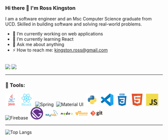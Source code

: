 ### Hi there 👋 I'm Ross Kingston

I am a software engineer and an Msc Computer Science graduate from UCD. Skilled in building software and solving real-world problems. 

- 🔭 I’m currently working on web applications
- 🌱 I’m currently learning React
- 💬 Ask me about anything
- ⚡ How to reach me: kingston.ross@gmail.com 


<!--
**Kingstr3/Kingstr3** is a ✨ _special_ ✨ repository because its `README.md` (this file) appears on your GitHub profile.
- 👯 I’m looking to collaborate on ...
- 🤔 I’m looking for help with ...
- 😄 Pronouns: ...
- ⚡ Fun fact: ...

<img src="https://img.shields.io/badge/Python-3776AB?style=for-the-badge&logo=python&logoColor=white"/>

<img src="https://github-readme-stats.vercel.app/api?username=Kingstr3&show_icons=true"/>

<img src="https://github-readme-stats.vercel.app/api/top-langs?username=Kingstr3"/>


-->
<br />

<img src="https://img.shields.io/badge/LinkedIn-0077B5?style=for-the-badge&logo=linkedin&logoColor=white"/>

<img src="https://img.shields.io/badge/Gmail-D14836?style=for-the-badge&logo=gmail&logoColor=white"/>

<br />

<hr>

### 🧰 Tools: 
<div>
  <img src="https://github.com/devicons/devicon/blob/master/icons/java/java-original-wordmark.svg" title="Java" alt="Java" width="40" height="40"/>&nbsp;
  <img src="https://github.com/devicons/devicon/blob/master/icons/react/react-original-wordmark.svg" title="React" alt="React" width="40" height="40"/>&nbsp;
  <img src="https://img.shields.io/badge/ruby-%23CC342D.svg?style=for-the-badge&logo=ruby&logoColor=white" title="Spring" alt="Spring" width="40" height="40"/>&nbsp;
  <img src="https://img.shields.io/badge/django-%23092E20.svg?style=for-the-badge&logo=django&logoColor=white)" title="Material UI" alt="Material UI" width="40" height="40"/>&nbsp;
  <img src="https://raw.githubusercontent.com/github/explore/80688e429a7d4ef2fca1e82350fe8e3517d3494d/topics/python/python.png" title="Python" alt="Python" width="40" height="40"/>&nbsp;
  <img src="https://raw.githubusercontent.com/github/explore/80688e429a7d4ef2fca1e82350fe8e3517d3494d/topics/visual-studio-code/visual-studio-code.png" title="VS Code" alt="VS Code " width="40" height="40"/>&nbsp;
  <img src="https://github.com/devicons/devicon/blob/master/icons/css3/css3-plain-wordmark.svg"  title="CSS3" alt="CSS" width="40" height="40"/>&nbsp;
  <img src="https://github.com/devicons/devicon/blob/master/icons/html5/html5-original.svg" title="HTML5" alt="HTML" width="40" height="40"/>&nbsp;
  <img src="https://github.com/devicons/devicon/blob/master/icons/javascript/javascript-original.svg" title="JavaScript" alt="JavaScript" width="40" height="40"/>&nbsp;
  <img src="https://img.shields.io/badge/flask-%23000.svg?style=for-the-badge&logo=flask&logoColor=white" title="Firebase" alt="Firebase" width="40" height="40"/>&nbsp;
  <img src="https://github.com/devicons/devicon/blob/master/icons/gatsby/gatsby-original.svg" title="Gatsby"  alt="Gatsby" width="40" height="40"/>&nbsp;
  <img src="https://github.com/devicons/devicon/blob/master/icons/mysql/mysql-original-wordmark.svg" title="MySQL"  alt="MySQL" width="40" height="40"/>&nbsp;
  <img src="https://github.com/devicons/devicon/blob/master/icons/nodejs/nodejs-original-wordmark.svg" title="NodeJS" alt="NodeJS" width="40" height="40"/>&nbsp;
  <img src="https://github.com/devicons/devicon/blob/master/icons/amazonwebservices/amazonwebservices-plain-wordmark.svg" title="AWS" alt="AWS" width="40" height="40"/>&nbsp;
  <img src="https://github.com/devicons/devicon/blob/master/icons/git/git-original-wordmark.svg" title="Git" **alt="Git" width="40" height="40"/>
</div>


<hr>




![Top Langs](https://github-readme-stats.vercel.app/api/top-langs/?username=Kingstr3&theme=tokyonight) 









